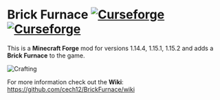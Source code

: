 # Brick Furnace [![Curseforge](http://cf.way2muchnoise.eu/full_brick-furnace_downloads.svg)](https://www.curseforge.com/minecraft/mc-mods/brick-furnace) [![Curseforge](http://cf.way2muchnoise.eu/versions/For%20MC_brick-furnace_all.svg)](https://www.curseforge.com/minecraft/mc-mods/brick-furnace/files)

This is a **Minecraft Forge** mod for versions 1.14.4, 1.15.1, 1.15.2 and adds a **Brick Furnace** to the game.

![Crafting](https://raw.githubusercontent.com/cech12/BrickFurnace/master/material/crafting.png)
           
For more information check out the **Wiki**: https://github.com/cech12/BrickFurnace/wiki